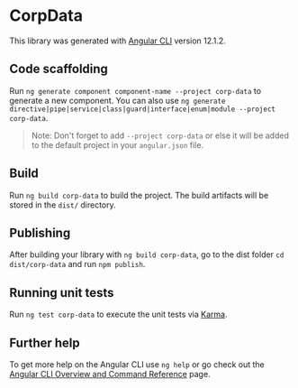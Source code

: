 # CorpData

This library was generated with [Angular CLI](https://github.com/angular/angular-cli) version 12.1.2.

## Code scaffolding

Run `ng generate component component-name --project corp-data` to generate a new component. You can also use `ng generate directive|pipe|service|class|guard|interface|enum|module --project corp-data`.
> Note: Don't forget to add `--project corp-data` or else it will be added to the default project in your `angular.json` file. 

## Build

Run `ng build corp-data` to build the project. The build artifacts will be stored in the `dist/` directory.

## Publishing

After building your library with `ng build corp-data`, go to the dist folder `cd dist/corp-data` and run `npm publish`.

## Running unit tests

Run `ng test corp-data` to execute the unit tests via [Karma](https://karma-runner.github.io).

## Further help

To get more help on the Angular CLI use `ng help` or go check out the [Angular CLI Overview and Command Reference](https://angular.io/cli) page.
